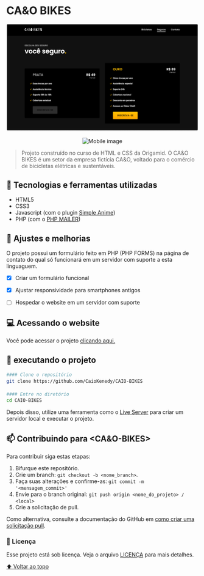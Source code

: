 # CA&O BIKES



![](img/bikereadme.png)
<p align="center">
  <img src="https://github.com/CaioKenedy/CAIO-BIKES/blob/main/img/mobile.png" alt="Mobile image"/>
</p>

> Projeto construído no curso de HTML e CSS da Origamid. O CA&O BIKES é um setor da empresa fictícia CA&O, voltado para o comércio de bicicletas elétricas e sustentáveis.



## 🔧 Tecnologias e ferramentas utilizadas
- HTML5
- CSS3
- Javascript (com o plugin [Simple Anime](https://github.com/origamid/simple-anime))
- PHP (com o [PHP MAILER](https://github.com/PHPMailer/PHPMailer))






## 🔖 Ajustes e melhorias

O projeto possui um formulário feito em PHP (PHP FORMS) na página de contato do qual só funcionará em um servidor com suporte a esta linguaguem.

- [x] Criar um formulário funcional
- [x] Ajustar responsividade para smartphones antigos
- [ ] Hospedar o website em um servidor com suporte


## 💻 Acessando o website
Você pode acessar o projeto [clicando aqui.](https://caiokenedy.github.io/CAIO-BIKES/)


## 🚀 executando o projeto

```bash
#### Clone o repositório
git clone https://github.com/CaioKenedy/CAIO-BIKES

#### Entre no diretório
cd CAIO-BIKES
```
Depois disso, utilize uma ferramenta como o [Live Server](https://marketplace.visualstudio.com/items?itemName=ritwickdey.LiveServer) para criar um servidor local e executar o projeto.


## 📫 Contribuindo para <CA&O-BIKES>

Para contribuir siga estas etapas:

1. Bifurque este repositório.
2. Crie um branch: `git checkout -b <nome_branch>`.
3. Faça suas alterações e confirme-as: `git commit -m '<mensagem_commit>'`
4. Envie para o branch original: `git push origin <nome_do_projeto> / <local>`
5. Crie a solicitação de pull.

Como alternativa, consulte a documentação do GitHub em [como criar uma solicitação pull](https://help.github.com/en/github/collaborating-with-issues-and-pull-requests/creating-a-pull-request).


### 📝 Licença

Esse projeto está sob licença. Veja o arquivo [LICENÇA](LICENSE.md) para mais detalhes.

[⬆ Voltar ao topo](#cao-bikes)<br>
